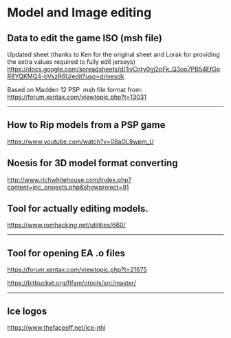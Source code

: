 # Model and Image editing

## Data to edit the game ISO (msh file)

Updated sheet (thanks to Ken for the original sheet and Lorak for providing the extra values required to fully edit jerseys)
https://docs.google.com/spreadsheets/d/1ivCnty0gj2pFk_Q3oo7PB54EfGpR8YQKMQ4-bVszR6U/edit?usp=drivesdk

Based on Madden 12 PSP .msh file format from:
https://forum.xentax.com/viewtopic.php?t=13031

---

## How to Rip models from a PSP game
https://www.youtube.com/watch?v=08aGL8wpm_U

## Noesis for 3D model format converting
http://www.richwhitehouse.com/index.php?content=inc_projects.php&showproject=91 

## Tool for actually editing models.
https://www.romhacking.net/utilities/660/

---

## Tool for opening  EA .o files

https://forum.xentax.com/viewtopic.php?t=21675

https://bitbucket.org/fifam/otools/src/master/

---

## Ice logos 
https://www.thefaceoff.net/ice-nhl
